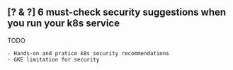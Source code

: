 ## [? & ?] 6 must-check security suggestions when you run your k8s service

TODO

```
- Hands-on and pratice k8s security recommendations
- GKE limitation for security
```
